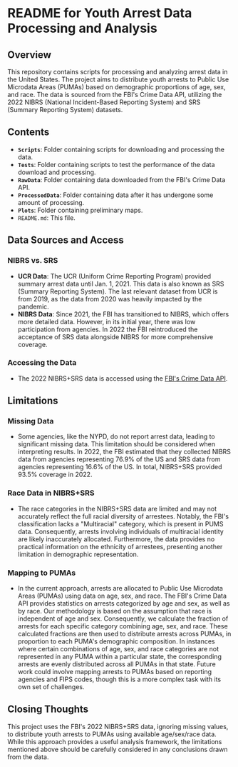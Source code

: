 # README for Youth Arrest Data Processing and Analysis

## Overview

This repository contains scripts for processing and analyzing arrest data in the United States. The project aims to distribute youth arrests to Public Use Microdata Areas (PUMAs) based on demographic proportions of age, sex, and race. The data is sourced from the FBI's Crime Data API, utilizing the 2022 NIBRS (National Incident-Based Reporting System) and SRS (Summary Reporting System) datasets.

## Contents

- **`Scripts`**: Folder containing scripts for downloading and processing the data. 
- **`Tests`**: Folder containing scripts to test the performance of the data download and processing.
- **`RawData`**: Folder containing data downloaded from the FBI's Crime Data API.
- **`ProcessedData`**: Folder containing data after it has undergone some amount of processing. 
- **`Plots`**: Folder containing preliminary maps.
- `README.md`: This file.

## Data Sources and Access

### NIBRS vs. SRS

- **UCR Data**: The UCR (Uniform Crime Reporting Program) provided summary arrest data until Jan. 1, 2021. This data is also known as SRS (Summary Reporting System). The last relevant dataset from UCR is from 2019, as the data from 2020 was heavily impacted by the pandemic.
- **NIBRS Data**: Since 2021, the FBI has transitioned to NIBRS, which offers more detailed data. However, in its initial year, there was low participation from agencies. In 2022 the FBI reintroduced the acceptance of SRS data alongside NIBRS for more comprehensive coverage. 


### Accessing the Data

- The 2022 NIBRS+SRS data is accessed using the [FBI's Crime Data API](https://cde.ucr.cjis.gov/LATEST/webapp/#/pages/docApi).

## Limitations

### Missing Data

- Some agencies, like the NYPD, do not report arrest data, leading to significant missing data. This limitation should be considered when interpreting results. In 2022, the FBI estimated that they collected NIBRS data from agencies representing 76.9% of the US and SRS data from agencies representing 16.6% of the US. In total, NIBRS+SRS provided 93.5% coverage in 2022.

### Race Data in NIBRS+SRS

- The race categories in the NIBRS+SRS data are limited and may not accurately reflect the full racial diversity of arrestees. Notably, the FBI's classification lacks a "Multiracial" category, which is present in PUMS data. Consequently, arrests involving individuals of multiracial identity are likely inaccurately allocated. Furthermore, the data provides no practical information on the ethnicity of arrestees, presenting another limitation in demographic representation.

### Mapping to PUMAs

- In the current approach, arrests are allocated to Public Use Microdata Areas (PUMAs) using data on age, sex, and race. The FBI's Crime Data API provides statistics on arrests categorized by age and sex, as well as by race. Our methodology is based on the assumption that race is independent of age and sex. Consequently, we calculate the fraction of arrests for each specific category combining age, sex, and race. These calculated fractions are then used to distribute arrests across PUMAs, in proportion to each PUMA's demographic composition. In instances where certain combinations of age, sex, and race categories are not represented in any PUMA within a particular state, the corresponding arrests are evenly distributed across all PUMAs in that state. Future work could involve mapping arrests to PUMAs based on reporting agencies and FIPS codes, though this is a more complex task with its own set of challenges.

## Closing Thoughts

This project uses the FBI's 2022 NIBRS+SRS data, ignoring missing values, to distribute youth arrests to PUMAs using available age/sex/race data. While this approach provides a useful analysis framework, the limitations mentioned above should be carefully considered in any conclusions drawn from the data.
